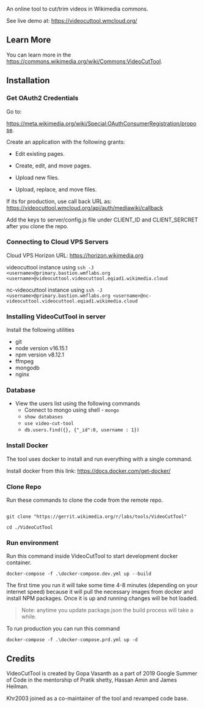 An online tool to cut/trim videos in Wikimedia commons.

See live demo at: https://videocuttool.wmcloud.org/

## Learn More

You can learn more in the https://commons.wikimedia.org/wiki/Commons:VideoCutTool.

## Installation

### Get OAuth2 Credentials

Go to:

https://meta.wikimedia.org/wiki/Special:OAuthConsumerRegistration/propose.

Create an application with the following grants:

- Edit existing pages.

- Create, edit, and move pages.

- Upload new files.

- Upload, replace, and move files.

If its for production, use call back URL as: https://videocuttool.wmcloud.org/api/auth/mediawiki/callback

Add the keys to server/config.js file under CLIENT_ID and CLIENT_SERCRET after you clone the repo.

### Connecting to Cloud VPS Servers

Cloud VPS Horizon URL: https://horizon.wikimedia.org

videocuttool instance using `ssh -J <username>@primary.bastion.wmflabs.org <username>@videocuttool.videocuttool.eqiad1.wikimedia.cloud`

nc-videocuttool instance using `ssh -J <username>@primary.bastion.wmflabs.org <username>@nc-videocuttool.videocuttool.eqiad1.wikimedia.cloud`

### Installing VideoCutTool in server

Install the following utilities

- git
- node version v16.15.1
- npm version v8.12.1
- ffmpeg
- mongodb
- nginx

### Database

- View the users list using the following commands
  - Connect to mongo using shell - `mongo`
  - `show databases`
  - `use video-cut-tool`
  - `db.users.find({}, {"_id":0, username : 1})`

### Install Docker

The tool uses docker to install and run everything with a single command.

Install docker from this link: https://docs.docker.com/get-docker/

### Clone Repo

Run these commands to clone the code from the remote repo.

```

git clone "https://gerrit.wikimedia.org/r/labs/tools/VideoCutTool"

cd ./VideoCutTool

```

### Run environment

Run this command inside VideoCutTool to start development docker container.

`docker-compose -f .\docker-compose.dev.yml up --build`

The first time you run it will take some time 4-8 minutes (depending on your internet speed) because it will pull the necessary images from docker and install NPM packages. Once it is up and running changes will be hot loaded.

> Note: anytime you update package.json the build process will take a while.

To run production you can run this command

`docker-compose -f .\docker-compose.prd.yml up -d`

## Credits

VideoCutTool is created by Gopa Vasanth as a part of 2019 Google Summer of Code in the mentorship of Pratik shetty, Hassan Amin and James Heilman.

Khr2003 joined as a co-maintainer of the tool and revamped code base.

